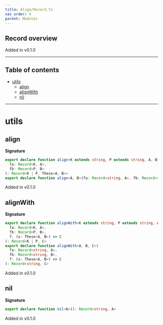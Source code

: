 ```yaml
---
title: Align/Record.ts
nav_order: 4
parent: Modules
---
```


## Record overview

Added in v0.1.0

---

<h2 class="text-delta">Table of contents</h2>

- [utils](#utils)
  - [align](#align)
  - [alignWith](#alignwith)
  - [nil](#nil)

---

# utils

## align

**Signature**

```ts
export declare function align<K extends string, P extends string, A, B>(
  fa: Record<K, A>,
  fb: Record<P, B>
): Record<K | P, These<A, B>>
export declare function align<A, B>(fa: Record<string, A>, fb: Record<string, B>): Record<string, These<A, B>>
```

Added in v0.1.0

## alignWith

**Signature**

```ts
export declare function alignWith<K extends string, P extends string, A, B, C>(
  fa: Record<K, A>,
  fb: Record<P, B>,
  f: (x: These<A, B>) => C
): Record<K | P, C>
export declare function alignWith<A, B, C>(
  fa: Record<string, A>,
  fb: Record<string, B>,
  f: (x: These<A, B>) => C
): Record<string, C>
```

Added in v0.1.0

## nil

**Signature**

```ts
export declare function nil<A>(): Record<string, A>
```

Added in v0.1.0
